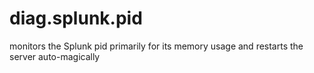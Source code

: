 diag.splunk.pid
===============

monitors the Splunk pid primarily for its memory usage and restarts the server auto-magically

